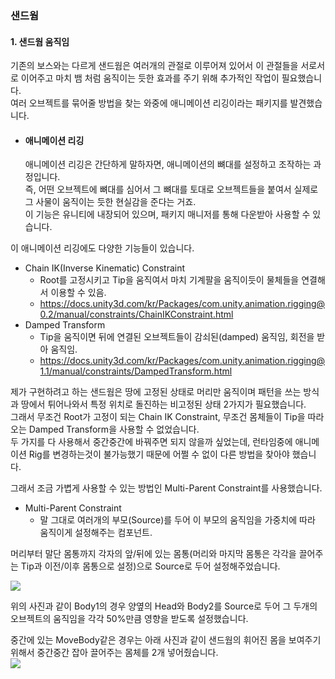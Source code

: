 ### 샌드웜

#### 1. 샌드웜 움직임    
기존의 보스와는 다르게 샌드웜은 여러개의 관절로 이루어져 있어서 이 관절들을 서로서로 이어주고 마치 뱀 처럼 움직이는 듯한 효과를 주기 위해 추가적인 작업이 필요했습니다.    
여러 오브젝트를 묶어줄 방법을 찾는 와중에 애니메이션 리깅이라는 패키지를 발견했습니다.    


- #### 애니메이션 리깅    
  애니메이션 리깅은 간단하게 말하자면, 애니메이션의 뼈대를 설정하고 조작하는 과정입니다.    
  즉, 어떤 오브젝트에 뼈대를 심어서 그 뼈대를 토대로 오브젝트들을 붙여서 실제로 그 사물이 움직이는 듯한 현실감을 준다는 거죠.    
  이 기능은 유니티에 내장되어 있으며, 패키지 매니저를 통해 다운받아 사용할 수 있습니다.

이 애니메이션 리깅에도 다양한 기능들이 있습니다.    

- Chain IK(Inverse Kinematic) Constraint
  - Root를 고정시키고 Tip을 움직여서 마치 기계팔을 움직이듯이 물체들을 연결해서 이용할 수 있음.
  - https://docs.unity3d.com/kr/Packages/com.unity.animation.rigging@0.2/manual/constraints/ChainIKConstraint.html
- Damped Transform
  - Tip을 움직이면 뒤에 연결된 오브젝트들이 감쇠된(damped) 움직임, 회전을 받아 움직임.
  - https://docs.unity3d.com/kr/Packages/com.unity.animation.rigging@1.1/manual/constraints/DampedTransform.html

제가 구현하려고 하는 샌드웜은 땅에 고정된 상태로 머리만 움직이며 패턴을 쓰는 방식과 땅에서 튀어나와서 특정 위치로 돌진하는 비고정된 상태 2가지가 필요했습니다.    
그래서 무조건 Root가 고정이 되는 Chain IK Constraint, 무조건 몸체들이 Tip을 따라오는 Damped Transform을 사용할 수 없었습니다.    
두 가지를 다 사용해서 중간중간에 바꿔주면 되지 않을까 싶었는데, 런타임중에 애니메이션 Rig를 변경하는것이 불가능했기 때문에 어쩔 수 없이 다른 방법을 찾아야 했습니다.    

그래서 조금 가볍게 사용할 수 있는 방법인 Multi-Parent Constraint를 사용했습니다.    

 - Multi-Parent Constraint
   - 말 그대로 여러개의 부모(Source)를 두어 이 부모의 움직임을 가중치에 따라 움직이게 설정해주는 컴포넌트.
  
머리부터 말단 몸통까지 각자의 앞/뒤에 있는 몸통(머리와 마지막 몸통은 각각을 끌어주는 Tip과 이전/이후 몸통으로 설정)으로 Source로 두어 설정해주었습니다.    

<img src="https://github.com/user-attachments/assets/d431069a-0d56-47b1-aac1-75d1aadd3cbb" />    

위의 사진과 같이 Body1의 경우 양옆의 Head와 Body2를 Source로 두어 그 두개의 오브젝트의 움직임을 각각 50%만큼 영향을 받도록 설정했습니다.    

중간에 있는 MoveBody같은 경우는 아래 사진과 같이 샌드웜의 휘어진 몸을 보여주기 위해서 중간중간 잡아 끌어주는 몸체를 2개 넣어줬습니다.    
<img src="https://github.com/user-attachments/assets/9c42380d-d89f-4570-95b6-a4925ee561e8" />    



  

